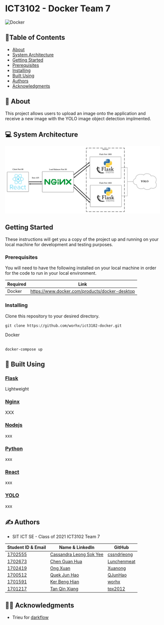# ICT3102 - Docker Team 7
![Docker](https://logz.io/wp-content/uploads/2016/01/docker-facebook.png)
## :bookmark_tabs:Table of Contents

- [About](#about)
- [System Architecture](#system_architecture)
- [Getting Started](#getting_started)
- [Prerequisites](#prerequisities)
- [Installing](#installing)
- [Built Using](#built_using)
- [Authors](#authors)
- [Acknowledgments](#acknowledgments)

## 🧐  About <a name = "about"></a>

This project allows users to upload an image onto the application and receive a new image with the YOLO image object detection implmented.

## :computer: System Architecture <a name = "system_architecture"></a>

![System Architecture](System_Architecture.jpg)

## Getting Started <a name = "getting_started"></a>

These instructions will get you a copy of the project up and running on your local machine for development and testing purposes.

### Prerequisites <a name = "prerequisities"></a>

You will need to have the following installed on your local machine in order for the code to run in your local environment.


| Required | Link                                              |
| -------- | ------------------------------------------------- |
| Docker   | https://www.docker.com/products/docker-desktop    |




### Installing <a name = "installing"></a>

Clone this repository to your desired directory.
```
git clone https://github.com/worhx/ict3102-docker.git
```
Docker

```

docker-compose up

```

## :hammer: Built Using <a name = "built_using"></a>

### [Flask](https://flask.palletsprojects.com/en/1.1.x/) <a name = "flask"></a>
Lightweight 

### [Nginx](https://www.nginx.com/)  <a name = "nginx"></a>
XXX

### [Nodejs](https://nodejs.org/en/) <a name = "nodejs"></a>
xxx

### [Python](https://www.python.org/) <a name = "python"></a>
xxx
### [React](https://reactjs.org/) <a name = "react"></a>
xxx
### [YOLO](https://pjreddie.com/darknet/yolo/) <a name = "yolo"></a>
xxx

 


## ✍️ Authors <a name = "authors"></a>

- SIT ICT SE - Class of 2021 ICT3102 Team 7


| Student ID & Email | Name & LinkedIn | GitHub |
| -------- | ------------------------------------------------- |--------|
| [1702555](mailto:1702555@sit.singaporetech.edu.sg) | [Cassandra Leong Sok Yee](https://www.linkedin.com/in/cassandra-leong-738317bb)|[cssndrleong](https://github.com/cssndrleong)|  
| [1702673](mailto:1702673@sit.singaporetech.edu.sg) | [Chen Guan Hua](https://www.linkedin.com/in/guanhua-chen-04a420174/) |[Lunchenmeat](https://github.com/Lunchenmeat)
| [1702419](mailto:1702419@sit.singaporetech.edu.sg) | [Ong Xuan](https://www.linkedin.com/in/xuan-ong-50752910a/) |[Xuanong](https://github.com/Xuanong)|  
| [1700512](mailto:1700512@sit.singaporetech.edu.sg) | [Quek Jun Hao](https://www.linkedin.com/in/jun-hao-quek-5455a0175/) |[QJunHao](https://github.com/QJunHao)| 
| [1701591](mailto:1701591@sit.singaporetech.edu.sg) | [Ker Beng Hian](https://www.linkedin.com/in/benghianker/) |[worhx](https://github.com/worhx)
| [1701217](mailto:1701217@sit.singaporetech.edu.sg) | [Tan Qin Xiang](https://www.linkedin.com/in/qin-xiang-tan-19570a113/) |[tqx2012](https://github.com/tqx2012)|

## :man_teacher: Acknowledgments <a name = "acknowledgments"></a>
- Trieu for [darkflow](https://github.com/thtrieu/darkflow.git)
